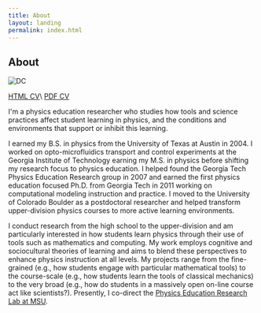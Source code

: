 ```yaml
---
title: About
layout: landing
permalink: index.html
---
```


## About

![DC](../img/dc.png)

[HTML CV](../cv/)\\
[PDF CV](../docs/MDC_CV.pdf)

I'm a physics education researcher who studies how tools and science
practices affect student learning in physics, and the conditions and
environments that support or inhibit this learning.

I earned my B.S. in physics from the University of Texas at Austin in 2004. I worked on opto-microfluidics transport and control experiments
at the Georgia Institute of Technology earning my M.S. in physics before
shifting my research focus to physics education. I helped found the
Georgia Tech Physics Education Research group in 2007 and earned the
first physics education focused Ph.D. from Georgia Tech in 2011 working
on computational modeling instruction and practice. I moved to the
University of Colorado Boulder as a postdoctoral researcher and helped
transform upper-division physics courses to more active learning
environments.

I conduct research from the high school to the upper-division and am
particularly interested in how students learn physics through their use
of tools such as mathematics and computing. My work employs cognitive
and sociocultural theories of learning and aims to blend these
perspectives to enhance physics instruction at all levels. My projects
range from the fine-grained (e.g., how students engage with particular
mathematical tools) to the course-scale (e.g., how students learn the
tools of classical mechanics) to the very broad (e.g., how do students
in a massively open on-line course act like scientists?). Presently, I
co-direct the [Physics Education Research Lab at
MSU](http://www.pa.msu.edu/research/physics-education-lab).
